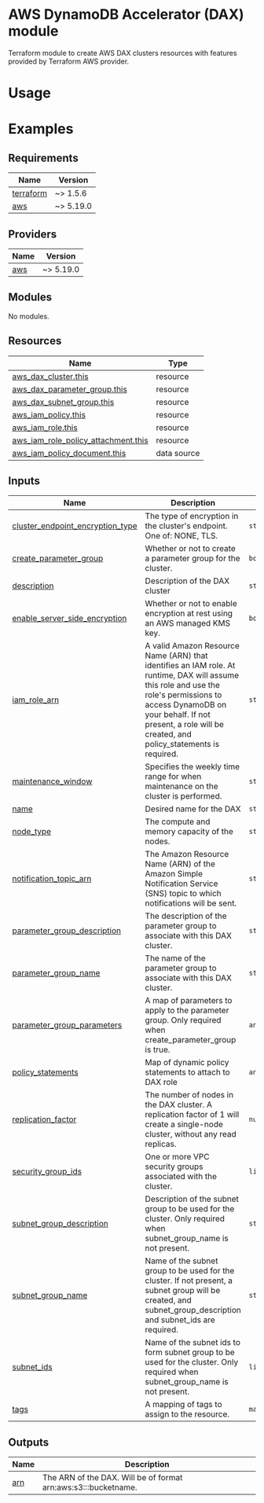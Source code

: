 # AWS DynamoDB Accelerator (DAX) module
Terraform module to create AWS DAX clusters resources with features provided by Terraform AWS provider.

# Usage

# Examples

<!-- BEGINNING OF PRE-COMMIT-TERRAFORM DOCS HOOK -->
## Requirements

| Name | Version |
|------|---------|
| <a name="requirement_terraform"></a> [terraform](#requirement\_terraform) | ~> 1.5.6 |
| <a name="requirement_aws"></a> [aws](#requirement\_aws) | ~> 5.19.0 |

## Providers

| Name | Version |
|------|---------|
| <a name="provider_aws"></a> [aws](#provider\_aws) | ~> 5.19.0 |

## Modules

No modules.

## Resources

| Name | Type |
|------|------|
| [aws_dax_cluster.this](https://registry.terraform.io/providers/hashicorp/aws/latest/docs/resources/dax_cluster) | resource |
| [aws_dax_parameter_group.this](https://registry.terraform.io/providers/hashicorp/aws/latest/docs/resources/dax_parameter_group) | resource |
| [aws_dax_subnet_group.this](https://registry.terraform.io/providers/hashicorp/aws/latest/docs/resources/dax_subnet_group) | resource |
| [aws_iam_policy.this](https://registry.terraform.io/providers/hashicorp/aws/latest/docs/resources/iam_policy) | resource |
| [aws_iam_role.this](https://registry.terraform.io/providers/hashicorp/aws/latest/docs/resources/iam_role) | resource |
| [aws_iam_role_policy_attachment.this](https://registry.terraform.io/providers/hashicorp/aws/latest/docs/resources/iam_role_policy_attachment) | resource |
| [aws_iam_policy_document.this](https://registry.terraform.io/providers/hashicorp/aws/latest/docs/data-sources/iam_policy_document) | data source |

## Inputs

| Name | Description | Type | Default | Required |
|------|-------------|------|---------|:--------:|
| <a name="input_cluster_endpoint_encryption_type"></a> [cluster\_endpoint\_encryption\_type](#input\_cluster\_endpoint\_encryption\_type) | The type of encryption in the cluster's endpoint. One of: NONE, TLS. | `string` | `"TLS"` | no |
| <a name="input_create_parameter_group"></a> [create\_parameter\_group](#input\_create\_parameter\_group) | Whether or not to create a parameter group for the cluster. | `bool` | `false` | no |
| <a name="input_description"></a> [description](#input\_description) | Description of the DAX cluster | `string` | `""` | no |
| <a name="input_enable_server_side_encryption"></a> [enable\_server\_side\_encryption](#input\_enable\_server\_side\_encryption) | Whether or not to enable encryption at rest using an AWS managed KMS key. | `bool` | `true` | no |
| <a name="input_iam_role_arn"></a> [iam\_role\_arn](#input\_iam\_role\_arn) | A valid Amazon Resource Name (ARN) that identifies an IAM role. At runtime, DAX will assume this role and use the role's permissions to access DynamoDB on your behalf. If not present, a role will be created, and policy\_statements is required. | `string` | `""` | no |
| <a name="input_maintenance_window"></a> [maintenance\_window](#input\_maintenance\_window) | Specifies the weekly time range for when maintenance on the cluster is performed. | `string` | `"sun:05:00-sun:09:00"` | no |
| <a name="input_name"></a> [name](#input\_name) | Desired name for the DAX | `string` | n/a | yes |
| <a name="input_node_type"></a> [node\_type](#input\_node\_type) | The compute and memory capacity of the nodes. | `string` | `"dax.t3.small"` | no |
| <a name="input_notification_topic_arn"></a> [notification\_topic\_arn](#input\_notification\_topic\_arn) | The Amazon Resource Name (ARN) of the Amazon Simple Notification Service (SNS) topic to which notifications will be sent. | `string` | `""` | no |
| <a name="input_parameter_group_description"></a> [parameter\_group\_description](#input\_parameter\_group\_description) | The description of the parameter group to associate with this DAX cluster. | `string` | `"default.dax1.0"` | no |
| <a name="input_parameter_group_name"></a> [parameter\_group\_name](#input\_parameter\_group\_name) | The name of the parameter group to associate with this DAX cluster. | `string` | `"default.dax1.0"` | no |
| <a name="input_parameter_group_parameters"></a> [parameter\_group\_parameters](#input\_parameter\_group\_parameters) | A map of parameters to apply to the parameter group. Only required when create\_parameter\_group is true. | `any` | `{}` | no |
| <a name="input_policy_statements"></a> [policy\_statements](#input\_policy\_statements) | Map of dynamic policy statements to attach to DAX role | `any` | `{}` | no |
| <a name="input_replication_factor"></a> [replication\_factor](#input\_replication\_factor) | The number of nodes in the DAX cluster. A replication factor of 1 will create a single-node cluster, without any read replicas. | `number` | `3` | no |
| <a name="input_security_group_ids"></a> [security\_group\_ids](#input\_security\_group\_ids) | One or more VPC security groups associated with the cluster. | `list(string)` | `[]` | no |
| <a name="input_subnet_group_description"></a> [subnet\_group\_description](#input\_subnet\_group\_description) | Description of the subnet group to be used for the cluster. Only required when subnet\_group\_name is not present. | `string` | `""` | no |
| <a name="input_subnet_group_name"></a> [subnet\_group\_name](#input\_subnet\_group\_name) | Name of the subnet group to be used for the cluster. If not present, a subnet group will be created, and subnet\_group\_description and subnet\_ids are required. | `string` | `""` | no |
| <a name="input_subnet_ids"></a> [subnet\_ids](#input\_subnet\_ids) | Name of the subnet ids to form subnet group to be used for the cluster. Only required when subnet\_group\_name is not present. | `list(string)` | `[]` | no |
| <a name="input_tags"></a> [tags](#input\_tags) | A mapping of tags to assign to the resource. | `map(string)` | `{}` | no |

## Outputs

| Name | Description |
|------|-------------|
| <a name="output_arn"></a> [arn](#output\_arn) | The ARN of the DAX. Will be of format arn:aws:s3:::bucketname. |
<!-- END OF PRE-COMMIT-TERRAFORM DOCS HOOK -->
